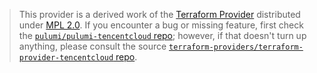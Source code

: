 > This provider is a derived work of the [Terraform Provider](https://github.com/terraform-providers/terraform-provider-tencentcloud)
> distributed under [MPL 2.0](https://www.mozilla.org/en-US/MPL/2.0/). If you encounter a bug or missing feature,
> first check the [`pulumi/pulumi-tencentcloud` repo](https://github.com/pulumi/pulumi-tencentcloud/issues); however, if that doesn't turn up anything,
> please consult the source [`terraform-providers/terraform-provider-tencentcloud` repo](https://github.com/terraform-providers/terraform-provider-tencentcloud/issues).
